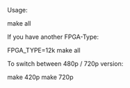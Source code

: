 Usage:

make all


If you have another FPGA-Type:

FPGA_TYPE=12k make all


To switch between 480p / 720p version:

make 420p 
make 720p
